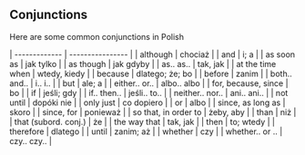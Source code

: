 ## Conjunctions

Here are some common conjunctions in Polish

| ------------- | ---------------- |
| although | chociaż | 
| and | i; a |
| as soon as | jak tylko |
| as though | jak gdyby |
| as.. as.. | tak, jak |
| at the time when | wtedy, kiedy |
| because | dlatego; że; bo | 
| before | zanim |
| both.. and.. | i.. i.. |
| but | ale; a |
| either.. or.. | albo.. albo |
| for, because, since | bo |
| if | jeśli; gdy | 
| if.. then.. | jeśli.. to.. |
| neither.. nor.. | ani.. ani.. |
| not until | dopóki nie |
| only just | co dopiero |
| or | albo |
| since, as long as | skoro | 
| since, for | ponieważ |
| so that, in order to | żeby, aby |
| than | niż |
| that (subord. conj.) | że |
| the way that | tak, jak |
| then | to; wtedy | 
| therefore | dlatego |
| until | zanim; aż |
| whether | czy |
| whether.. or .. | czy.. czy.. |

